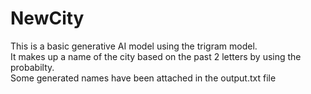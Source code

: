 # NewCity
This is a basic generative AI model using the trigram model.
<br>
It makes up a name of the city based on the past 2 letters by using the probabilty.
<br>
Some generated names have been attached in the output.txt file
